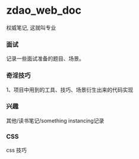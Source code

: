 # zdao_web_doc
权威笔记, 这就叫专业


### 面试
记录一些面试准备的题目、场景。



### 奇淫技巧
1、项目中用到的工具、技巧、场景衍生出来的代码实现



### 兴趣
其他/读书笔记/something instancing记录


### CSS
css 技巧